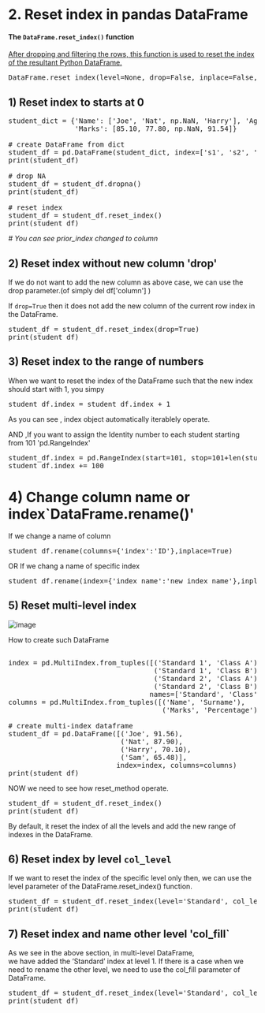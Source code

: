 # 2. Reset index in pandas DataFrame


#### The `DataFrame.reset_index()` function
[After dropping and filtering the rows, this function is used to reset the index of the resultant Python DataFrame. ]()


<pre>
DataFrame.reset_index(level=None, drop=False, inplace=False, col_level=0, col_fill='')
</pre>

## 1) Reset index to starts at 0

<pre>
student_dict = {'Name': ['Joe', 'Nat', np.NaN, 'Harry'], 'Age': [20, 21, np.NaN, 19],
                'Marks': [85.10, 77.80, np.NaN, 91.54]}

# create DataFrame from dict
student_df = pd.DataFrame(student_dict, index=['s1', 's2', 's3', 's4'])
print(student_df)

# drop NA
student_df = student_df.dropna()
print(student_df)

# reset index
student_df = student_df.reset_index()
print(student_df)
</pre>
*# You can see prior_index changed to column*


## 2) Reset index without new column 'drop'
If we do not want to add the new column as above case, we can use the drop parameter.(of simply del df['column'] )


If `drop=True` then it does not add the new column of the current row index in the DataFrame.
<pre>
student_df = student_df.reset_index(drop=True)
print(student_df)
</pre>


## 3) Reset index to the range of numbers
When we want to reset the index of the DataFrame such that the new index should start with 1, you simpy
<pre>
student_df.index = student_df.index + 1 
</pre>

As you can see , index object automatically iterablely operate.



AND ,If you want to assign the Identity number to each student starting from 101
'pd.RangeIndex'
<pre>
student_df.index = pd.RangeIndex(start=101, stop=101+len(student_df), step=1)
student_df.index += 100
</pre>


# 4) Change column name or index`DataFrame.rename()'

If we change a name of column
<pre>
student_df.rename(columns={'index':'ID'},inplace=True)
</pre>

OR If we chang a name of specific index
<pre>
student_df.rename(index={'index_name':'new_index_name'},inplace=True)
</pre>


## 5) Reset multi-level index

![image](https://user-images.githubusercontent.com/78835559/124863933-f75bcb80-dff2-11eb-8d40-d1e866598a31.png)

How to create such DataFrame

<pre>

index = pd.MultiIndex.from_tuples([('Standard 1', 'Class A'),
                                   ('Standard 1', 'Class B'),
                                   ('Standard 2', 'Class A'),
                                   ('Standard 2', 'Class B')],
                                  names=['Standard', 'Class'])
columns = pd.MultiIndex.from_tuples([('Name', 'Surname'),
                                     ('Marks', 'Percentage')])

# create multi-index dataframe
student_df = pd.DataFrame([('Joe', 91.56),
                           ('Nat', 87.90),
                           ('Harry', 70.10),
                           ('Sam', 65.48)],
                          index=index, columns=columns)
print(student_df)
</pre>

NOW we need to see how reset_method operate.

<pre>
student_df = student_df.reset_index()
print(student_df)
</pre>
By default, it reset the index of all the levels and add the new range of indexes in the DataFrame.


## 6) Reset index by level `col_level`

 If we want to reset the index of the specific level only then, we can use the level parameter of the DataFrame.reset_index() function.




<pre>
student_df = student_df.reset_index(level='Standard', col_level=1)
print(student_df)
</pre>

## 7) Reset index and name other level 'col_fill`
As we see in the above section, in multi-level DataFrame,   
we have added the ‘Standard’ index at level 1. If there is a case when we need to rename the other level, we need to use the col_fill parameter of DataFrame.

<pre>
student_df = student_df.reset_index(level='Standard', col_level=1, col_fill='New_Header')
print(student_df)
</pre>


